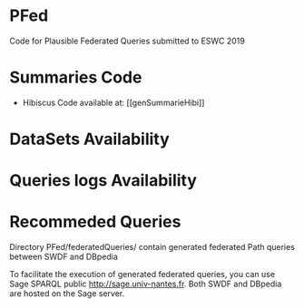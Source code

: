 # PFed

Code for Plausible Federated Queries submitted to ESWC 2019

# Summaries Code
- Hibiscus Code available at: [[genSummarieHibi]]

# DataSets Availability


# Queries logs Availability


# Recommeded Queries
Directory PFed/federatedQueries/ contain generated federated Path queries between SWDF and DBpedia


To facilitate the execution of generated federated queries, you can use Sage SPARQL public http://sage.univ-nantes.fr. Both SWDF and DBpedia are hosted on the Sage server.
